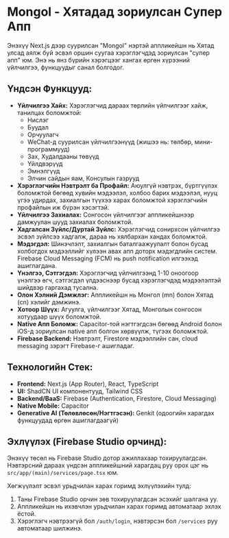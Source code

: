 # Mongol - Хятадад зориулсан Супер Апп

Энэхүү Next.js дээр суурилсан "Mongol" нэртэй аппликейшн нь Хятад улсад аялж буй эсвэл оршин суугаа хэрэглэгчдэд зориулсан "супер апп" юм. Энэ нь янз бүрийн хэрэгцээг хангах өргөн хүрээний үйлчилгээ, функцуудыг санал болгодог.

## Үндсэн Функцууд:

*   **Үйлчилгээ Хайх:** Хэрэглэгчид дараах төрлийн үйлчилгээг хайж, танилцах боломжтой:
    *   Нислэг
    *   Буудал
    *   Орчуулагч
    *   WeChat-д суурилсан үйлчилгээнүүд (жишээ нь: төлбөр, мини-программууд)
    *   Зах, Худалдааны төвүүд
    *   Үйлдвэрүүд
    *   Эмнэлгүүд
    *   Элчин сайдын яам, Консулын газрууд
*   **Хэрэглэгчийн Нэвтрэлт ба Профайл:** Аюулгүй нэвтрэх, бүртгүүлэх боломжтой бөгөөд хувийн мэдээлэл, холбоо барих мэдээлэл, нууц үгээ удирдах, захиалгын түүхээ харах боломжтой хэрэглэгчийн профайлын иж бүрэн хэсэгтэй.
*   **Үйлчилгээ Захиалах:** Сонгосон үйлчилгээг аппликейшнээр дамжуулан шууд захиалах боломжтой.
*   **Хадгалсан Зүйлс/Дуртай Зүйлс:** Хэрэглэгчид сонирхсон үйлчилгээ эсвэл зүйлсээ хадгалж, дараа нь хялбархан хандах боломжтой.
*   **Мэдэгдэл:** Шинэчлэлт, захиалгын баталгаажуулалт болон бусад холбогдох мэдээллийг хүлээн авах апп доторх мэдэгдлийн систем. Firebase Cloud Messaging (FCM) нь push notification илгээхэд ашиглагдана.
*   **Үнэлгээ, Сэтгэгдэл:** Хэрэглэгчид үйлчилгээнд 1-10 оноогоор үнэлгээ өгч, сэтгэгдэл үлдээснээр бусад хэрэглэгчдэд мэдээлэлтэй шийдвэр гаргахад тусална.
*   **Олон Хэлний Дэмжлэг:** Аппликейшн нь Монгол (mn) болон Хятад (cn) хэлийг дэмжинэ.
*   **Хотоор Шүүх:** Агуулга, үйлчилгээг Хятад, Монголын сонгосон хотуудаар шүүх боломжтой.
*   **Native Апп Боломж:** Capacitor-той нэгтгэгдсэн бөгөөд Android болон iOS-д зориулсан native апп болгон хөрвүүлж, түгээх боломжтой.
*   **Firebase Backend:** Нэвтрэлт, Firestore мэдээллийн сан, cloud messaging зэрэгт Firebase-г ашигладаг.

## Технологийн Стек:

*   **Frontend:** Next.js (App Router), React, TypeScript
*   **UI:** ShadCN UI компонентууд, Tailwind CSS
*   **Backend/BaaS:** Firebase (Authentication, Firestore, Cloud Messaging)
*   **Native Mobile:** Capacitor
*   **Generative AI (Төлөвлөсөн/Нэгтгэсэн):** Genkit (одоогийн харагдах функцуудад өргөн ашиглагдаагүй)

## Эхлүүлэх (Firebase Studio орчинд):

Энэхүү төсөл нь Firebase Studio дотор ажиллахаар тохируулагдсан. Нэвтэрсний дараах үндсэн аппликейшний харагдац руу орох цэг нь `src/app/(main)/services/page.tsx` юм.

Хөгжүүлэлт эсвэл урьдчилан харах горимд эхлүүлэхийн тулд:
1.  Таны Firebase Studio орчин зөв тохируулагдсан эсэхийг шалгана уу.
2.  Аппликейшн нь ихэвчлэн урьдчилан харах горимд автоматаар эхлэх ёстой.
3.  Хэрэглэгч нэвтрээгүй бол `/auth/login`, нэвтэрсэн бол `/services` руу автоматаар шилжинэ.
